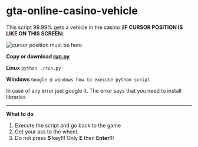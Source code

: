 # gta-online-casino-vehicle
This script 99.99% gets a vehicle in the casino (**IF CURSOR POSITION IS LIKE ON THIS SCREEN**)

![cursor position must be here](https://src.telonko.com/160520-cc31d0.png)

**Copy or download [run.py](https://github.com/Telonko/gta-online-casino-vehicle/blob/master/run.py)**

**Linux**
``python ./run.py``

**Windows**
``Google @ windows how to execute python script``

In case of any error just google it. The error says that you need to install libraries 

-----------------------

**What to do**

1. Execute the script and go back to the game
2. Get your ass to the wheel.
3. Do not press **S** key!!! Only **E** then **Enter**!!!
